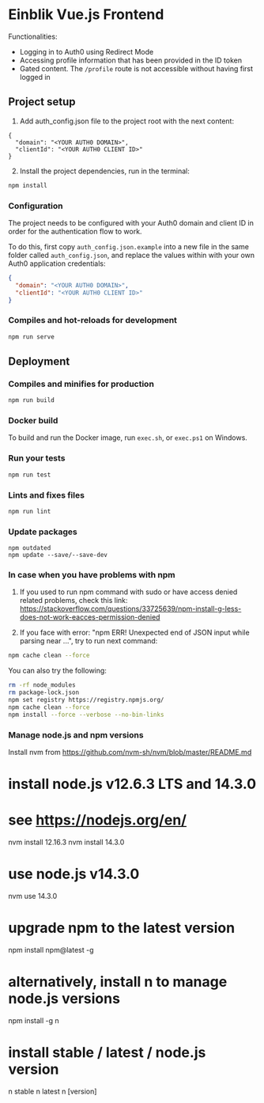 # Einblik Vue.js Frontend 

Functionalities:

- Logging in to Auth0 using Redirect Mode
- Accessing profile information that has been provided in the ID token
- Gated content. The `/profile` route is not accessible without having first logged in

## Project setup

1. Add auth_config.json file to the project root with the next content:
```
{
  "domain": "<YOUR AUTH0 DOMAIN>",
  "clientId": "<YOUR AUTH0 CLIENT ID>"
}
```
2. Install the project dependencies, run in the terminal: 

```bash
npm install
```

### Configuration

The project needs to be configured with your Auth0 domain and client ID in order for the authentication flow to work.

To do this, first copy `auth_config.json.example` into a new file in the same folder called `auth_config.json`, and replace the values within with your own Auth0 application credentials:

```json
{
  "domain": "<YOUR AUTH0 DOMAIN>",
  "clientId": "<YOUR AUTH0 CLIENT ID>"
}
```

### Compiles and hot-reloads for development

```bash
npm run serve
```

## Deployment

### Compiles and minifies for production

```bash
npm run build
```

### Docker build

To build and run the Docker image, run `exec.sh`, or `exec.ps1` on Windows.

### Run your tests

```bash
npm run test
```

### Lints and fixes files

```bash
npm run lint
```

### Update packages
```
npm outdated
npm update --save/--save-dev
```

### In case when you have problems with npm 

1. If you used to run npm command with sudo or have access denied related problems,
 check this link: https://stackoverflow.com/questions/33725639/npm-install-g-less-does-not-work-eacces-permission-denied
 
2. If you face with error: "npm ERR! Unexpected end of JSON input while parsing near ...",
try to run next command: 
```bash
npm cache clean --force
```
You can also try the following: 

```bash
rm -rf node_modules 
rm package-lock.json 
npm set registry https://registry.npmjs.org/
npm cache clean --force
npm install --force --verbose --no-bin-links
```

### Manage node.js and npm versions

Install nvm from https://github.com/nvm-sh/nvm/blob/master/README.md

# install node.js v12.6.3 LTS and 14.3.0
# see https://nodejs.org/en/
nvm install 12.16.3
nvm install 14.3.0

# use node.js v14.3.0
nvm use 14.3.0

# upgrade npm to the latest version
npm install npm@latest -g

# alternatively, install n to manage node.js versions
npm install -g n

# install stable / latest / node.js version
n stable
n latest 
n [version]

